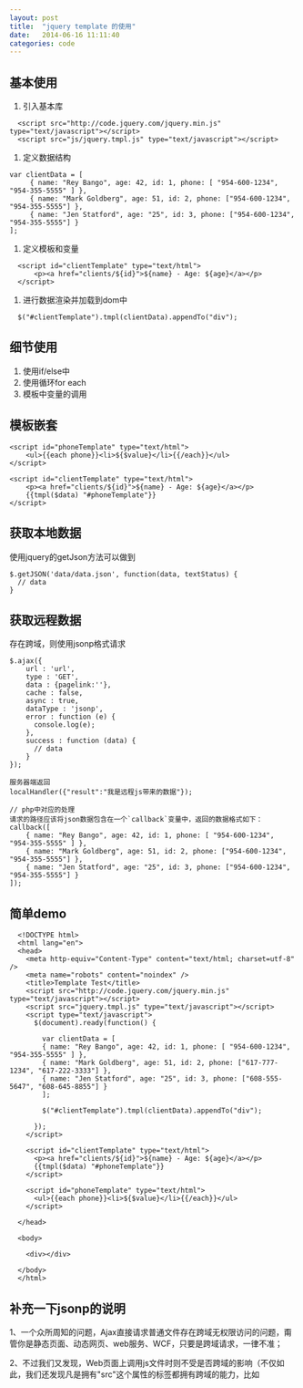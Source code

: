 ```yaml
---
layout: post
title:  "jquery template 的使用"
date:   2014-06-16 11:11:40
categories: code
---
```


基本使用
------------
1. 引入基本库

```
  <script src="http://code.jquery.com/jquery.min.js" type="text/javascript"></script>
  <script src="js/jquery.tmpl.js" type="text/javascript"></script>  
```

1. 定义数据结构

```
var clientData = [
     { name: "Rey Bango", age: 42, id: 1, phone: [ "954-600-1234", "954-355-5555" ] },
     { name: "Mark Goldberg", age: 51, id: 2, phone: ["954-600-1234", "954-355-5555"] },
     { name: "Jen Statford", age: "25", id: 3, phone: ["954-600-1234", "954-355-5555"] }
];
```

1. 定义模板和变量

```
  <script id="clientTemplate" type="text/html">
      <p><a href="clients/${id}">${name} - Age: ${age}</a></p>
  </script>
```


1. 进行数据渲染并加载到dom中

```
  $("#clientTemplate").tmpl(clientData).appendTo("div");
```


细节使用
---------
1. 使用if/else中
1. 使用循环for each
1. 模板中变量的调用


模板嵌套
---------


```
<script id="phoneTemplate" type="text/html">
    <ul>{{each phone}}<li>${$value}</li>{{/each}}</ul>
</script>

<script id="clientTemplate" type="text/html">
    <p><a href="clients/${id}">${name} - Age: ${age}</a></p>
    {{tmpl($data) "#phoneTemplate"}}
</script>
```


获取本地数据
------------
使用jquery的getJson方法可以做到

``` 
$.getJSON('data/data.json', function(data, textStatus) {
  // data
}
```


获取远程数据
-------------
存在跨域，则使用jsonp格式请求

```
$.ajax({
    url : 'url',
    type : 'GET',
    data : {pagelink:''},
    cache : false,
    async : true,
    dataType : 'jsonp',
    error : function (e) {
      console.log(e);
    },
    success : function (data) {
      // data
    }
}); 

服务器端返回
localHandler({"result":"我是远程js带来的数据"});

// php中对应的处理
请求的路径应该将json数据包含在一个`callback`变量中，返回的数据格式如下：
callback([
    { name: "Rey Bango", age: 42, id: 1, phone: [ "954-600-1234", "954-355-5555" ] },
    { name: "Mark Goldberg", age: 51, id: 2, phone: ["954-600-1234", "954-355-5555"] },
    { name: "Jen Statford", age: "25", id: 3, phone: ["954-600-1234", "954-355-5555"] }
]);
```


简单demo
----------

```
  <!DOCTYPE html>
  <html lang="en">
  <head> 
    <meta http-equiv="Content-Type" content="text/html; charset=utf-8" /> 
    <meta name="robots" content="noindex" /> 
    <title>Template Test</title> 
    <script src="http://code.jquery.com/jquery.min.js" type="text/javascript"></script>
    <script src="jquery.tmpl.js" type="text/javascript"></script>  
    <script type="text/javascript">
      $(document).ready(function() {

        var clientData = [
        { name: "Rey Bango", age: 42, id: 1, phone: [ "954-600-1234", "954-355-5555" ] },
        { name: "Mark Goldberg", age: 51, id: 2, phone: ["617-777-1234", "617-222-3333"] },
        { name: "Jen Statford", age: "25", id: 3, phone: ["608-555-5647", "608-645-8855"] }
        ];

        $("#clientTemplate").tmpl(clientData).appendTo("div");

      });
    </script>

    <script id="clientTemplate" type="text/html">
      <p><a href="clients/${id}">${name} - Age: ${age}</a></p>
      {{tmpl($data) "#phoneTemplate"}}
    </script>

    <script id="phoneTemplate" type="text/html">
      <ul>{{each phone}}<li>${$value}</li>{{/each}}</ul>
    </script>

  </head> 
  
  <body> 

    <div></div>

  </body> 
  </html> 
```


补充一下jsonp的说明
--------------------
1、一个众所周知的问题，Ajax直接请求普通文件存在跨域无权限访问的问题，甭管你是静态页面、动态网页、web服务、WCF，只要是跨域请求，一律不准；

2、不过我们又发现，Web页面上调用js文件时则不受是否跨域的影响（不仅如此，我们还发现凡是拥有"src"这个属性的标签都拥有跨域的能力，比如<script>、<img>、<iframe>）；

3、于是可以判断，当前阶段如果想通过纯web端（ActiveX控件、服务端代理、属于未来的HTML5之Websocket等方式不算）跨域访问数据就只有一种可能，那就是在远程服务器上设法把数据装进js格式的文件里，供客户端调用和进一步处理；

4、恰巧我们已经知道有一种叫做JSON的纯字符数据格式可以简洁的描述复杂数据，更妙的是JSON还被js原生支持，所以在客户端几乎可以随心所欲的处理这种格式的数据；

5、这样子解决方案就呼之欲出了，web客户端通过与调用脚本一模一样的方式，来调用跨域服务器上动态生成的js格式文件（一般以JSON为后缀），显而易见，服务器之所以要动态生成JSON文件，目的就在于把客户端需要的数据装入进去。

6、客户端在对JSON文件调用成功之后，也就获得了自己所需的数据，剩下的就是按照自己需求进行处理和展现了，这种获取远程数据的方式看起来非常像AJAX，但其实并不一样。

7、为了便于客户端使用数据，逐渐形成了一种非正式传输协议，人们把它称作JSONP，该协议的一个要点就是允许用户传递一个callback参数给服务端，然后服务端返回数据时会将这个callback参数作为函数名来包裹住JSON数据，这样客户端就可以随意定制自己的函数来自动处理返回数据了。



参考链接
---------
- [jQuery JavaScript Templates Tutorial: Nesting Templates](http://blog.reybango.com/2010/07/12/jquery-javascript-templates-tutorial-nesting-templates/)
- [jquery-tmpl](https://github.com/BorisMoore/jquery-tmpl)
- [说说JSON和JSONP，也许你会豁然开朗，含jQuery用例](http://www.cnblogs.com/dowinning/archive/2012/04/19/json-jsonp-jquery.html)